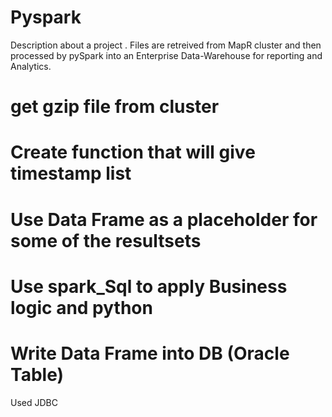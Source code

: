 # Pyspark

Description about a project .
Files are retreived from MapR cluster and then processed by pySpark into an Enterprise Data-Warehouse for reporting and Analytics.

# get gzip file from cluster 

# Create function that will give timestamp list 

# Use Data Frame as a placeholder for some of the resultsets

# Use spark_Sql to apply Business logic and python

# Write Data Frame into  DB (Oracle Table)
  Used JDBC 
